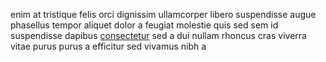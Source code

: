 enim at tristique felis orci dignissim ullamcorper libero suspendisse augue
phasellus tempor aliquet dolor a feugiat molestie quis sed sem id suspendisse
dapibus [consectetur](generated_webpages/quam.md) sed a dui nullam rhoncus cras
viverra vitae purus purus a efficitur sed vivamus nibh a